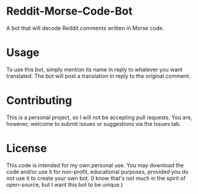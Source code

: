 # Reddit-Morse-Code-Bot
A bot that will decode Reddit comments written in Morse code.

# Usage
To use this bot, simply mention its name in reply to whatever you want translated. The bot will post a translation in reply to the original comment.

# Contributing
This is a personal project, so I will not be accepting pull requests.
You are, however, welcome to submit issues or suggestions via the Issues tab.

# License
This code is intended for my own personal use. You may download the code and/or use it for non-profit, educational purposes, provided you do not use it to create your own bot. (I know that's not much in the spirit of open-source, but I want this bot to be unique.)
